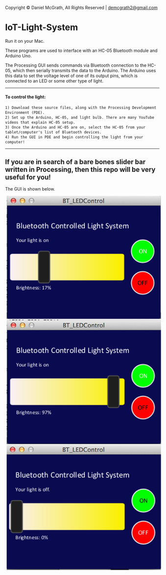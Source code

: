 Copyright © Daniel McGrath, All Rights Reserved | demcgrath2@gmail.com

# IoT-Light-System
Run it on your Mac.

These programs are used to interface with an HC-05 Bluetooth module and Arduino Uno.

The Processing GUI sends commands via Bluetooth connection to the HC-05, which then
serially transmits the data to the Arduino. The Arduino uses this data to set the 
voltage level of one of its output pins, which is connected to an LED or some other
type of light. 

---

#### To control the light:
    1) Download these source files, along with the Processing Development Environment (PDE).
    2) Set up the Arduino, HC-05, and light bulb. There are many YouTube videos that explain HC-05 setup.
    3) Once the Arduino and HC-05 are on, select the HC-05 from your tablet/computer's list of Bluetooth devices.
    4) Run the GUI in PDE and begin controlling the light from your computer!
    
---

## If you are in search of a bare bones slider bar written in Processing, then this repo will be very useful for you!

The GUI is shown below.

<img src="images/GUI_1.png" hspace="5">
<img src="images/GUI_2.png" hspace="5">
<img src="images/GUI_3.png" hspace="5">
